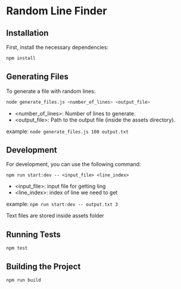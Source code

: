 # Random Line Finder

## Installation

First, install the necessary dependencies:

```bash
npm install
```

## Generating Files

To generate a file with random lines:

```bash
node generate_files.js <number_of_lines> <output_file>
```

- <number_of_lines>: Number of lines to generate.
- <output_file>: Path to the output file (inside the assets directory).

example: `node generate_files.js 100 output.txt`

## Development

For development, you can use the following command:

`npm run start:dev -- <input_file> <line_index>`

- <input_file>: input file for getting ling
- <line_index>: index of line we need to get

example: `npm run start:dev -- output.txt 3`

Text files are stored inside assets folder

## Running Tests

`npm test`

## Building the Project

`npm run build`
